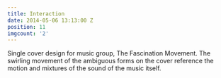 ```yaml
---
title: Interaction
date: 2014-05-06 13:13:00 Z
position: 11
imgcount: '2'
---
```


Single cover design for music group, The Fascination Movement. The swirling movement of the ambiguous forms on the cover reference the motion and mixtures of the sound of the music itself.
